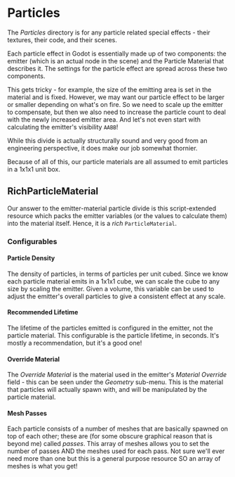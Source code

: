 # Particles
The *Particles* directory is for any particle related special effects - their textures, their code, and their scenes.

Each particle effect in Godot is essentially made up of two components: the emitter (which is an actual node in the scene) and the Particle Material that describes it. The settings for the particle effect are spread across these two components.

This gets tricky - for example, the size of the emitting area is set in the material and is fixed. However, we may want our particle effect to be larger or smaller depending on what's on fire. So we need to scale up the emitter to compensate, but then we also need to increase the particle count to deal with the newly increased emitter area. And let's not even start with calculating the emitter's visibility `AABB`!

While this divide is actually structurally sound and very good from an engineering perspective, it does make our job somewhat thornier.

Because of all of this, our particle materials are all assumed to emit particles in a 1x1x1 unit box.

## RichParticleMaterial
Our answer to the emitter-material particle divide is this script-extended resource which packs the emitter variables (or the values to calculate them) into the material itself. Hence, it is a *rich* `ParticleMaterial`.

### Configurables
#### Particle Density
The density of particles, in terms of particles per unit cubed. Since we know each particle material emits in a 1x1x1 cube, we can scale the cube to any size by scaling the emitter. Given a volume, this variable can be used to adjust the emitter's overall particles to give a consistent effect at any scale.

#### Recommended Lifetime
The lifetime of the particles emitted is configured in the emitter, not the particle material. This configurable is the particle lifetime, in seconds. It's mostly a recommendation, but it's a good one!

#### Override Material
The *Override Material* is the material used in the emitter's *Material Override* field - this can be seen under the *Geometry* sub-menu. This is the material that particles will actually spawn with, and will be manipulated by the particle material.

#### Mesh Passes
Each particle consists of a number of meshes that are basically spawned on top of each other; these are (for some obscure graphical reason that is beyond me) called *passes*. This array of meshes allows you to set the number of passes AND the meshes used for each pass. Not sure we'll ever need more than one but this is a general purpose resource SO an array of meshes is what you get!

